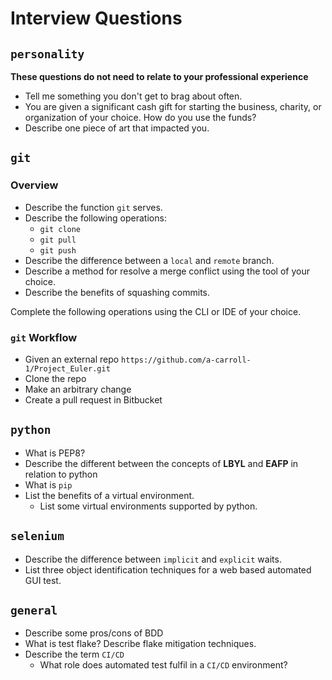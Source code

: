 # Interview Questions

## `personality`
__These questions do not need to relate to your professional experience__
* Tell me something you don't get to brag about often.
* You are given a significant cash gift for starting the business, charity, or organization of your choice. How do you use the funds?
* Describe one piece of art that impacted you. 

## `git`
### Overview
* Describe the function `git` serves.
* Describe the following operations:
    * `git clone`
    * `git pull`
    * `git push`
* Describe the difference between a `local` and `remote` branch.
* Describe a method for resolve a merge conflict using the tool of your choice.
* Describe the benefits of squashing commits. 

Complete the following operations using the CLI or IDE of your choice.
### `git` Workflow
* Given an external repo `https://github.com/a-carroll-1/Project_Euler.git`
* Clone the repo
* Make an arbitrary change
* Create a pull request in Bitbucket

## `python`
* What is PEP8?
* Describe the different between the concepts of **LBYL** and **EAFP** in relation to python
* What is `pip`
* List the benefits of a virtual environment.
    * List some virtual environments supported by python.

## `selenium`
* Describe the difference between `implicit` and `explicit` waits.
* List three object identification techniques for a web based automated GUI test.

## `general`
* Describe some pros/cons of BDD
* What is test flake? Describe flake mitigation techniques.
* Describe the term `CI/CD`
    * What role does automated test fulfil in a `CI/CD` environment?
    
